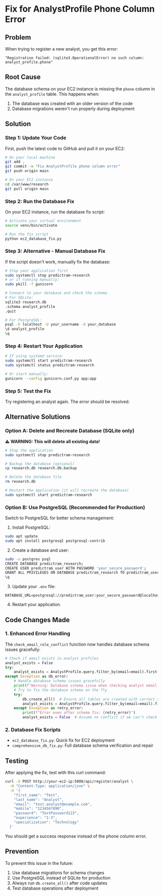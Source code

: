 # Fix for AnalystProfile Phone Column Error

## Problem

When trying to register a new analyst, you get this error:

```
"Registration failed: (sqlite3.OperationalError) no such column: analyst_profile.phone"
```

## Root Cause

The database schema on your EC2 instance is missing the `phone` column in the `analyst_profile` table. This happens when:

1. The database was created with an older version of the code
2. Database migrations weren't run properly during deployment

## Solution

### Step 1: Update Your Code

First, push the latest code to GitHub and pull it on your EC2:

```bash
# On your local machine
git add .
git commit -m "Fix AnalystProfile phone column error"
git push origin main

# On your EC2 instance
cd /var/www/research
git pull origin main
```

### Step 2: Run the Database Fix

On your EC2 instance, run the database fix script:

```bash
# Activate your virtual environment
source venv/bin/activate

# Run the fix script
python ec2_database_fix.py
```

### Step 3: Alternative - Manual Database Fix

If the script doesn't work, manually fix the database:

```bash
# Stop your application first
sudo systemctl stop predictram-research
# or if running manually:
sudo pkill -f gunicorn

# Connect to your database and check the schema
# For SQLite:
sqlite3 research.db
.schema analyst_profile
.quit

# For PostgreSQL:
psql -h localhost -U your_username -d your_database
\d analyst_profile
\q
```

### Step 4: Restart Your Application

```bash
# If using systemd service:
sudo systemctl start predictram-research
sudo systemctl status predictram-research

# Or start manually:
gunicorn --config gunicorn.conf.py app:app
```

### Step 5: Test the Fix

Try registering an analyst again. The error should be resolved.

## Alternative Solutions

### Option A: Delete and Recreate Database (SQLite only)

⚠️ **WARNING: This will delete all existing data!**

```bash
# Stop the application
sudo systemctl stop predictram-research

# Backup the database (optional)
cp research.db research.db.backup

# Delete the database file
rm research.db

# Restart the application (it will recreate the database)
sudo systemctl start predictram-research
```

### Option B: Use PostgreSQL (Recommended for Production)

Switch to PostgreSQL for better schema management:

1. Install PostgreSQL:

```bash
sudo apt update
sudo apt install postgresql postgresql-contrib
```

2. Create a database and user:

```bash
sudo -u postgres psql
CREATE DATABASE predictram_research;
CREATE USER predictram_user WITH PASSWORD 'your_secure_password';
GRANT ALL PRIVILEGES ON DATABASE predictram_research TO predictram_user;
\q
```

3. Update your `.env` file:

```
DATABASE_URL=postgresql://predictram_user:your_secure_password@localhost/predictram_research
```

4. Restart your application.

## Code Changes Made

### 1. Enhanced Error Handling

The `check_email_role_conflict` function now handles database schema issues gracefully:

```python
# Check if email exists in analyst profiles
analyst_exists = False
try:
    analyst_exists = AnalystProfile.query.filter_by(email=email).first() is not None
except Exception as db_error:
    # Handle database schema issues gracefully
    print(f"Warning: Database schema issue when checking analyst email: {db_error}")
    # Try to fix the database schema on the fly
    try:
        db.create_all()  # Ensure all tables are created with correct schema
        analyst_exists = AnalystProfile.query.filter_by(email=email).first() is not None
    except Exception as retry_error:
        print(f"Error even after schema fix: {retry_error}")
        analyst_exists = False  # Assume no conflict if we can't check
```

### 2. Database Fix Scripts

- `ec2_database_fix.py`: Quick fix for EC2 deployment
- `comprehensive_db_fix.py`: Full database schema verification and repair

## Testing

After applying the fix, test with this curl command:

```bash
curl -X POST http://your-ec2-ip:5008/api/register/analyst \
  -H "Content-Type: application/json" \
  -d '{
    "first_name": "Test",
    "last_name": "Analyst",
    "email": "test.analyst@example.com",
    "mobile": "1234567890",
    "password": "TestPassword123",
    "experience": "1-3",
    "specialization": "Technology"
  }'
```

You should get a success response instead of the phone column error.

## Prevention

To prevent this issue in the future:

1. Use database migrations for schema changes
2. Use PostgreSQL instead of SQLite for production
3. Always run `db.create_all()` after code updates
4. Test database operations after deployment
